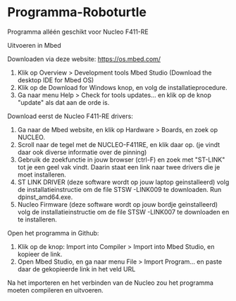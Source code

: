 # Programma-Roboturtle

Programma alléén geschikt voor Nucleo F411-RE

Uitvoeren in Mbed

Downloaden via deze website: https://os.mbed.com/

1. Klik op Overview > Development tools Mbed Studio (Download the desktop IDE for Mbed OS)
2. Klik op de Download for Windows knop, en volg de installatieprocedure.
3. Ga naar menu Help > Check for tools updates... en klik op de knop "update" als dat aan de orde is.

Download eerst de Nucleo F411-RE drivers:

1. Ga naar de Mbed website, en klik op Hardware > Boards, en zoek op NUCLEO.
2. Scroll naar de tegel met de NUCLEO-F411RE, en klik daar op. (je vindt daar ook diverse informatie over de pinning)
3. Gebruik de zoekfunctie in jouw browser (ctrl-F) en zoek met "ST-LINK" tot je een geel vak vindt. Daarin staat een link naar twee drivers die je moet installeren.
  1. ST LINK DRIVER (deze software wordt op jouw laptop geinstalleerd)
  volg de installatieinstructie om de file STSW -LINK009 te downloaden.
  Run dpinst_amd64.exe.
  2. Nucleo Firmware (deze software wordt op jouw bordje geinstalleerd)
  volg de installatieinstructie om de file STSW -LINK007 te downloaden en te installeren.

Open het programma in Github:
1. Klik op de knop: Import into Compiler > Import into Mbed Studio, en kopieer de link.
2. Open Mbed Studio, en ga naar menu File > Import Program... en paste daar de gekopieerde link in het veld URL

Na het importeren en het verbinden van de Nucleo zou het programma moeten compileren en uitvoeren.
